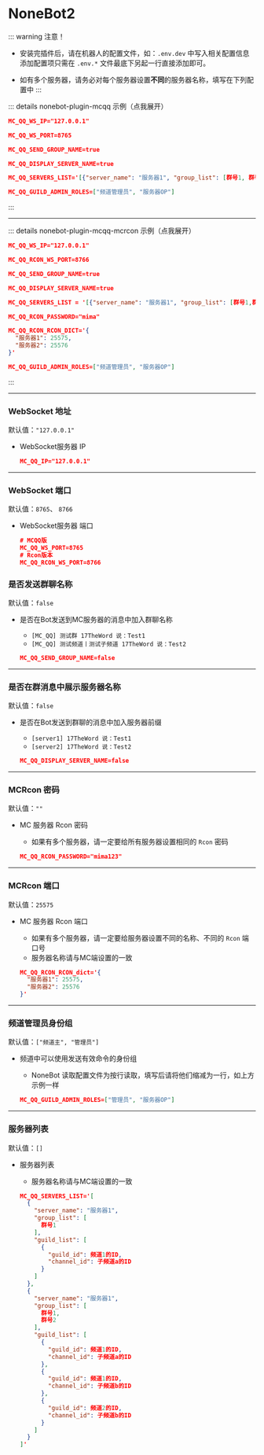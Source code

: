# NoneBot2

::: warning 注意！

- 安装完插件后，请在机器人的配置文件，如：`.env.dev` 中写入相关配置信息  
  添加配置项只需在 `.env.*` 文件最底下另起一行直接添加即可。

- 如有多个服务器，请务必对每个服务器设置**不同**的服务器名称，填写在下列配置中
  :::

::: details nonebot-plugin-mcqq 示例（点我展开）

```json
MC_QQ_WS_IP="127.0.0.1"

MC_QQ_WS_PORT=8765

MC_QQ_SEND_GROUP_NAME=true

MC_QQ_DISPLAY_SERVER_NAME=true

MC_QQ_SERVERS_LIST='[{"server_name": "服务器1", "group_list": [群号1, 群号2], "guild_list": [{"guild_id": 频道1的ID, "channel_id": 子频道a的ID}]}]'

MC_QQ_GUILD_ADMIN_ROLES=["频道管理员", "服务器OP"]
```

:::

---

::: details nonebot-plugin-mcqq-mcrcon 示例（点我展开）

```json
MC_QQ_WS_IP="127.0.0.1"

MC_QQ_RCON_WS_PORT=8766

MC_QQ_SEND_GROUP_NAME=true

MC_QQ_DISPLAY_SERVER_NAME=true

MC_QQ_SERVERS_LIST = '[{"server_name": "服务器1", "group_list": [群号1,群号2], "guild_list": [{"guild_id": 频道1的ID, "channel_id": 子频道a的ID}]}]'

MC_QQ_RCON_PASSWORD="mima"

MC_QQ_RCON_RCON_DICT='{
  "服务器1": 25575,
  "服务器2": 25576
}'

MC_QQ_GUILD_ADMIN_ROLES=["频道管理员", "服务器OP"]
```

:::


---

### WebSocket 地址

默认值：`"127.0.0.1"`

- WebSocket服务器 IP

  ```json
  MC_QQ_IP="127.0.0.1"
  ```

---

### WebSocket 端口

默认值：`8765`、 `8766`

- WebSocket服务器 端口

  ```json
  # MCQQ版
  MC_QQ_WS_PORT=8765
  # Rcon版本
  MC_QQ_RCON_WS_PORT=8766
  ```

### 是否发送群聊名称

默认值：`false`

- 是否在Bot发送到MC服务器的消息中加入群聊名称
    - `[MC_QQ] 测试群 17TheWord 说：Test1`
    - `[MC_QQ] 测试频道丨测试子频道 17TheWord 说：Test2`

  ```json
  MC_QQ_SEND_GROUP_NAME=false
  ```

---

### 是否在群消息中展示服务器名称

默认值：`false`

- 是否在Bot发送到群聊的消息中加入服务器前缀
    - `[server1] 17TheWord 说：Test1`
    - `[server2] 17TheWord 说：Test2`

  ```json
  MC_QQ_DISPLAY_SERVER_NAME=false
  ```

---

### MCRcon 密码

默认值：`""`

- MC 服务器 Rcon 密码
    - 如果有多个服务器，请一定要给所有服务器设置相同的 `Rcon` 密码

  ```json
  MC_QQ_RCON_PASSWORD="mima123"
  ```

---

### MCRcon 端口

默认值：`25575`

- MC 服务器 Rcon 端口
    - 如果有多个服务器，请一定要给服务器设置不同的名称、不同的 `Rcon` 端口号
    - 服务器名称请与MC端设置的一致

  ```json
  MC_QQ_RCON_RCON_dict='{
    "服务器1": 25575,
    "服务器2": 25576
  }'
  ```

---

### 频道管理员身份组

默认值：`["频道主", "管理员"]`

- 频道中可以使用发送有效命令的身份组
    - NoneBot 读取配置文件为按行读取，填写后请将他们缩减为一行，如上方示例一样

  ```json
  MC_QQ_GUILD_ADMIN_ROLES=["管理员", "服务器OP"]
  ```

---

### 服务器列表

默认值：`[]`

- 服务器列表
    - 服务器名称请与MC端设置的一致

  ```json
  MC_QQ_SERVERS_LIST='[
    {
      "server_name": "服务器1",
      "group_list": [
        群号1
      ],
      "guild_list": [
        {
          "guild_id": 频道1的ID,
          "channel_id": 子频道a的ID
        }
      ]
    },
    {
      "server_name": "服务器1",
      "group_list": [
        群号1,
        群号2
      ],
      "guild_list": [
        {
          "guild_id": 频道1的ID,
          "channel_id": 子频道a的ID
        },
        {
          "guild_id": 频道1的ID,
          "channel_id": 子频道b的ID
        },
        {
          "guild_id": 频道2的ID,
          "channel_id": 子频道b的ID
        }
      ]
    }
  ]'
  ```
